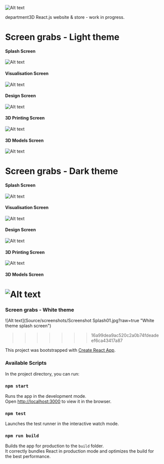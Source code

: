 ![Alt text](src/images/logo/department3D.png?raw=true "department3D logo")

department3D React.js website & store - work in progress.

# Screen grabs - Light theme

#### Splash Screen
![Alt text](/Source/screenshots/Splash01.jpg?raw=true "Light theme splash screen")

#### Visualisation Screen
![Alt text](/Source/screenshots/Visualisation01.jpg?raw=true "Light theme splash screen")

#### Design Screen
![Alt text](/Source/screenshots/Design01.jpg?raw=true "Light theme splash screen")

#### 3D Printing Screen
![Alt text](/Source/screenshots/Printing01.jpg?raw=true "Light theme splash screen")

#### 3D Models Screen
![Alt text](/Source/screenshots/Models01.jpg?raw=true "Light theme splash screen")

# Screen grabs - Dark theme

#### Splash Screen
![Alt text](/Source/screenshots/DarkSplash01.jpg?raw=true "Light theme splash screen")

#### Visualisation Screen
![Alt text](/Source/screenshots/DarkVisualisation01.jpg?raw=true "Light theme splash screen")

#### Design Screen
![Alt text](/Source/screenshots/DarkDesign01.jpg?raw=true "Light theme splash screen")

#### 3D Printing Screen
![Alt text](/Source/screenshots/DarkPrinting01.jpg?raw=true "Light theme splash screen")

#### 3D Models Screen
![Alt text](/Source/screenshots/DarkModels01.jpg?raw=true "Light theme splash screen")
=======
### Screen grabs - White theme

![Alt text](Source/screenshots/Screenshot Splash01.jpg?raw=true "White theme splash screen")
>>>>>>> 16a99dea9ac520c2a0b74fdeadeef6ca43417a87


This project was bootstrapped with [Create React App](https://github.com/facebook/create-react-app).

### Available Scripts
In the project directory, you can run:
### `npm start`

Runs the app in the development mode.<br>
Open [http://localhost:3000](http://localhost:3000) to view it in the browser.


### `npm test`

Launches the test runner in the interactive watch mode.<br>


### `npm run build`

Builds the app for production to the `build` folder.<br>
It correctly bundles React in production mode and optimizes the build for the best performance.
